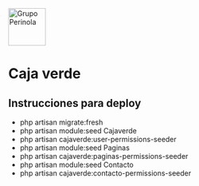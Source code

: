 <img src="http://www.grupoperinola.com/library/images/logo_perinola.svg" alt="Grupo Perinola" height="75px">

# Caja verde

## Instrucciones para deploy

- php artisan migrate:fresh
- php artisan module:seed Cajaverde
- php artisan cajaverde:user-permissions-seeder
- php artisan module:seed Paginas
- php artisan cajaverde:paginas-permissions-seeder
- php artisan module:seed Contacto
- php artisan cajaverde:contacto-permissions-seeder